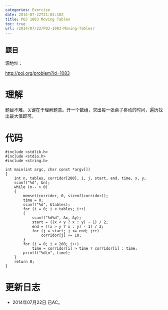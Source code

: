 ```yaml
---
categories: Exercise
date: 2014-07-22T21:03:10Z
title: POJ 1083 Moving Tables
toc: true
url: /2014/07/22/POJ-1083-Moving-Tables/
---
```


## 题目
源地址：

http://poj.org/problem?id=1083

# 理解
题目不难，关键在于理解题意。开一个数组，求出每一张桌子移动的时间，遍历找出最大值即可。

<!--more-->

# 代码

```
#include <stdlib.h>
#include <stdio.h>
#include <string.h>

int main(int argc, char const *argv[])
{
    int n, tables, corridor[200], i, j, start, end, time, x, y;
    scanf("%d", &n);
    while (n-- > 0)
    {
        memset(corridor, 0, sizeof(corridor));
        time = 0;
        scanf("%d", &tables);
        for (i = 0; i < tables; i++)
        {
            scanf("%d%d", &x, &y);
            start = ((x < y ? x : y) - 1) / 2;
            end = ((x > y ? x : y) - 1) / 2;
            for (j = start; j <= end; j++)
                corridor[j] += 10;
        }
        for (i = 0; i < 200; i++)
            time = corridor[i] > time ? corridor[i] : time;
        printf("%d\n", time);
    }
    return 0;
}

```

# 更新日志
- 2014年07月22日 已AC。